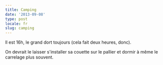 ```yaml
---
title: Camping
date: '2013-09-08'
type: post
locale: fr
slug: camping
---
```


Il est 16h, le grand dort toujours (cela fait deux heures, donc).

On devrait le laisser s'installer sa couette sur le pallier et dormir à même le carrelage plus souvent.
